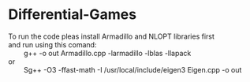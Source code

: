 # Differential-Games
 
To run the code pleas install Armadillo and NLOPT libraries first<br>
and run using this comand:<br>&nbsp;&nbsp;&nbsp;&nbsp;&nbsp;&nbsp;&nbsp;&nbsp;g++ -o out Armadillo.cpp -larmadillo -lblas -llapack <br> or<br>&nbsp;&nbsp;&nbsp;&nbsp;&nbsp;&nbsp;&nbsp;&nbsp;Sg++ -O3 -ffast-math -I /usr/local/include/eigen3 Eigen.cpp -o out

